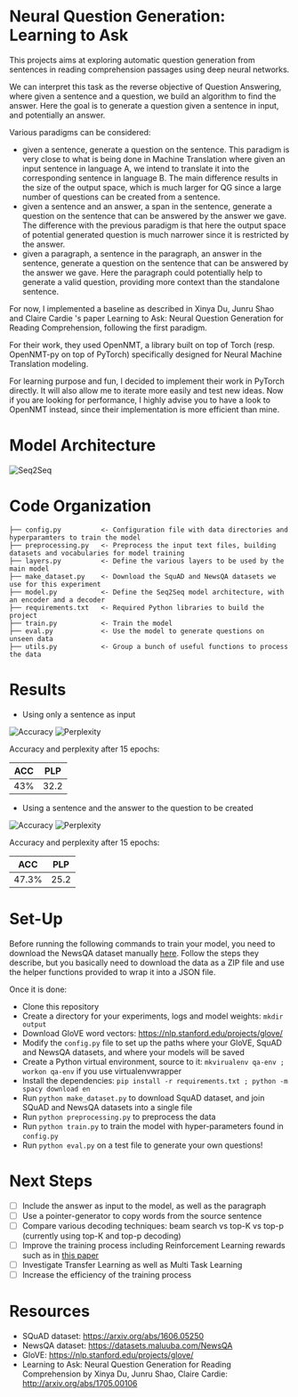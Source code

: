 # Neural Question Generation: Learning to Ask

This projects aims at exploring automatic question generation from sentences in reading comprehension passages using deep neural networks.

We can interpret this task as the reverse objective of Question Answering, where given a sentence and a question, we build an algorithm to find the answer. Here the goal is to generate a question given a sentence in input, and potentially an answer.

Various paradigms can be considered:
* given a sentence, generate a question on the sentence. This paradigm is very close to what is being done in Machine Translation where given an input sentence in language A, we intend to translate it into the corresponding sentence in language B. The main difference results in the size of the output space, which is much larger for QG since a large number of questions can be created from a sentence.
* given a sentence and an answer, a span in the sentence, generate a question on the sentence that can be answered by the answer we gave. The difference with the previous paradigm is that here the output space of potential generated question is much narrower since it is restricted by the answer.
* given a paragraph, a sentence in the paragraph, an answer in the sentence, generate a question on the sentence that can be answered by the answer we gave. Here the paragraph could potentially help to generate a valid question, providing more context than the standalone sentence.

For now, I implemented a baseline as described in Xinya Du, Junru Shao and Claire Cardie 's paper Learning to Ask: Neural Question Generation for Reading Comprehension, following the first paradigm.

For their work, they used OpenNMT, a library built on top of Torch (resp. OpenNMT-py on top of PyTorch) specifically designed for Neural Machine Translation modeling.

For learning purpose and fun, I decided to implement their work in PyTorch directly. It will also allow me to iterate more easily and test new ideas. Now if you are looking for performance, I highly advise you to have a look to OpenNMT instead, since their implementation is more efficient than mine.

# Model Architecture
![Seq2Seq](fig/qg-seq2seq2.png)

# Code Organization

    ├── config.py          <- Configuration file with data directories and hyperparamters to train the model
    ├── preprocessing.py   <- Preprocess the input text files, building datasets and vocabularies for model training
    ├── layers.py          <- Define the various layers to be used by the main model
    ├── make_dataset.py    <- Download the SquAD and NewsQA datasets we use for this experiment
    ├── model.py           <- Define the Seq2Seq model architecture, with an encoder and a decoder
    ├── requirements.txt   <- Required Python libraries to build the project
    ├── train.py           <- Train the model
    ├── eval.py            <- Use the model to generate questions on unseen data
    ├── utils.py           <- Group a bunch of useful functions to process the data

# Results

* Using only a sentence as input

![Accuracy](fig/qg-acc.png)
![Perplexity](fig/qg-plp.png)

Accuracy and perplexity after 15 epochs:

| ACC  | PLP |
| -----|:---:|
| 43%  | 32.2|

* Using a sentence and the answer to the question to be created

![Accuracy](fig/qg-acc-2.png)
![Perplexity](fig/qg-plp-2.png)

Accuracy and perplexity after 15 epochs:

| ACC  | PLP |
| -----|:---:|
| 47.3%| 25.2|

# Set-Up

Before running the following commands to train your model, you need to download the NewsQA dataset manually [here](https://github.com/Maluuba/newsqa). Follow the steps they describe, but you basically need to download the data as a ZIP file and use the helper functions provided to wrap it into a JSON file.

Once it is done:

* Clone this repository
* Create a directory for your experiments, logs and model weights: `mkdir output`
* Download GloVE word vectors: https://nlp.stanford.edu/projects/glove/
* Modify the `config.py` file to set up the paths where your GloVE, SquAD and NewsQA datasets, and where your models will be saved
* Create a Python virtual environment, source to it: `mkvirualenv qa-env ; workon qa-env` if you use virtualenvwrapper
* Install the dependencies: `pip install -r requirements.txt ; python -m spacy download en`
* Run `python make_dataset.py` to download SquAD dataset, and join SQuAD and NewsQA datasets into a single file
* Run `python preprocessing.py` to preprocess the data
* Run `python train.py` to train the model with hyper-parameters found in `config.py`
* Run `python eval.py` on a test file to generate your own questions!

# Next Steps
 
- [ ] Include the answer as input to the model, as well as the paragraph
- [ ] Use a pointer-generator to copy words from the source sentence
- [ ] Compare various decoding techniques: beam search vs top-K vs top-p (currently using top-K and top-p decoding)
- [ ] Improve the training process including Reinforcement Learning rewards such as in [this paper](https://arxiv.org/pdf/1705.02012.pdf)
- [ ] Investigate Transfer Learning as well as Multi Task Learning
- [ ] Increase the efficiency of the training process

# Resources

* SQuAD dataset: https://arxiv.org/abs/1606.05250
* NewsQA dataset: https://datasets.maluuba.com/NewsQA
* GloVE: https://nlp.stanford.edu/projects/glove/
* Learning to Ask: Neural Question Generation for Reading Comprehension by Xinya Du, Junru Shao, Claire Cardie: http://arxiv.org/abs/1705.00106
